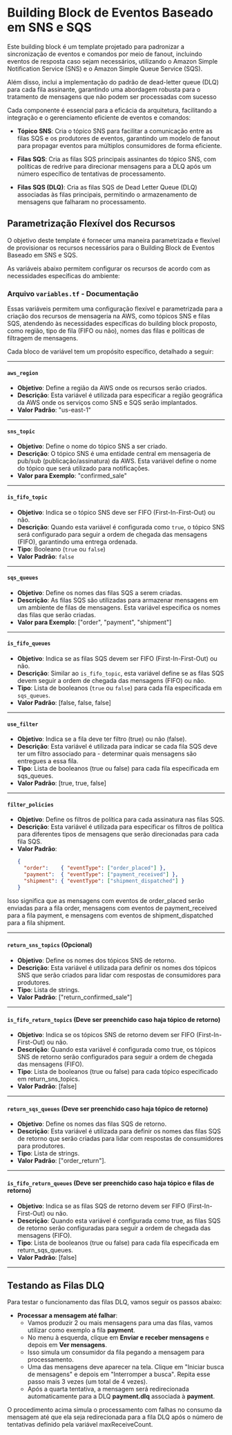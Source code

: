 # Building Block de Eventos Baseado em SNS e SQS

Este building block é um template projetado para padronizar a sincronização de eventos e comandos por meio de fanout, incluindo eventos de resposta caso sejam necessários, utilizando o Amazon Simple Notification Service (SNS) e o Amazon Simple Queue Service (SQS). 

Além disso, inclui a implementação do padrão de dead-letter queue (DLQ) para cada fila assinante, garantindo uma abordagem robusta para o tratamento de mensagens que não podem ser processadas com sucesso

Cada componente é essencial para a eficácia da arquitetura, facilitando a integração e o gerenciamento eficiente de eventos e comandos:

- **Tópico SNS**: Cria o tópico SNS para facilitar a comunicação entre as filas SQS e os produtores de eventos, garantindo um modelo de fanout para propagar eventos para múltiplos consumidores de forma eficiente.

- **Filas SQS**: Cria as filas SQS principais assinantes do tópico SNS, com políticas de redrive para direcionar mensagens para a DLQ após um número específico de tentativas de processamento.

- **Filas SQS (DLQ)**: Cria as filas SQS de Dead Letter Queue (DLQ) associadas às filas principais, permitindo o armazenamento de mensagens que falharam no processamento.
  
## Parametrização Flexível dos Recursos

O objetivo deste template é fornecer uma maneira parametrizada e flexível de provisionar os recursos necessários para o Building Block de Eventos Baseado em SNS e SQS. 

As variáveis abaixo permitem configurar os recursos de acordo com as necessidades específicas do ambiente:


### Arquivo `variables.tf` - Documentação

Essas variáveis permitem uma configuração flexível e parametrizada para a criação dos recursos de mensageria na AWS, como tópicos SNS e filas SQS, atendendo às necessidades específicas do building block proposto, como região, tipo de fila (FIFO ou não), nomes das filas e políticas de filtragem de mensagens.

Cada bloco de variável tem um propósito específico, detalhado a seguir:

---

#### `aws_region`

- **Objetivo**: Define a região da AWS onde os recursos serão criados.
- **Descrição**: Esta variável é utilizada para especificar a região geográfica da AWS onde os serviços como SNS e SQS serão implantados.
- **Valor Padrão**: "us-east-1"
  
---

#### `sns_topic`

- **Objetivo**: Define o nome do tópico SNS a ser criado.
- **Descrição**: O tópico SNS é uma entidade central em mensageria de pub/sub (publicação/assinatura) da AWS. Esta variável define o nome do tópico que será utilizado para notificações.
- **Valor para Exemplo**: "confirmed_sale"
  
---

#### `is_fifo_topic`

- **Objetivo**: Indica se o tópico SNS deve ser FIFO (First-In-First-Out) ou não.
- **Descrição**: Quando esta variável é configurada como `true`, o tópico SNS será configurado para seguir a ordem de chegada das mensagens (FIFO), garantindo uma entrega ordenada.
- **Tipo**: Booleano (`true` ou `false`)
- **Valor Padrão**: `false`

---

#### `sqs_queues`

- **Objetivo**: Define os nomes das filas SQS a serem criadas.
- **Descrição**: As filas SQS são utilizadas para armazenar mensagens em um ambiente de filas de mensagens. Esta variável especifica os nomes das filas que serão criadas.
- **Valor para Exemplo**: ["order", "payment", "shipment"]

---

#### `is_fifo_queues`

- **Objetivo**: Indica se as filas SQS devem ser FIFO (First-In-First-Out) ou não.
- **Descrição**: Similar ao `is_fifo_topic`, esta variável define se as filas SQS devem seguir a ordem de chegada das mensagens (FIFO) ou não.
- **Tipo**: Lista de booleanos (`true` ou `false`) para cada fila especificada em `sqs_queues`.
- **Valor Padrão**: [false, false, false]

---

#### `use_filter`

- **Objetivo**: Indica se a fila deve ter filtro (true) ou não (false).
- **Descrição**: Esta variável é utilizada para indicar se cada fila SQS deve ter um filtro associado para - determinar quais mensagens são entregues a essa fila.
- **Tipo**: Lista de booleanos (true ou false) para cada fila especificada em sqs_queues.
- **Valor Padrão**: [true, true, false]

---

#### `filter_policies`

- **Objetivo**: Define os filtros de política para cada assinatura nas filas SQS.
- **Descrição**: Esta variável é utilizada para especificar os filtros de política para diferentes tipos de mensagens que serão direcionadas para cada fila SQS.
- **Valor Padrão**: 
  ```json
  {
    "order":    { "eventType": ["order_placed"] },
    "payment":  { "eventType": ["payment_received"] },
    "shipment": { "eventType": ["shipment_dispatched"] }
  }

Isso significa que as mensagens com eventos de order_placed serão enviadas para a fila order, mensagens com eventos de payment_received para a fila payment, e mensagens com eventos de shipment_dispatched para a fila shipment.

---

#### `return_sns_topics` (Opcional)

- **Objetivo**: Define os nomes dos tópicos SNS de retorno.
- **Descrição**: Esta variável é utilizada para definir os nomes dos tópicos SNS que serão criados para lidar com respostas de consumidores para produtores.
- **Tipo**: Lista de strings.
- **Valor Padrão**: ["return_confirmed_sale"]

---

#### `is_fifo_return_topics` (Deve ser preenchido caso haja tópico de retorno)

- **Objetivo**: Indica se os tópicos SNS de retorno devem ser FIFO (First-In-First-Out) ou não.
- **Descrição**: Quando esta variável é configurada como true, os tópicos SNS de retorno serão configurados para seguir a ordem de chegada das mensagens (FIFO).
- **Tipo**: Lista de booleanos (true ou false) para cada tópico especificado em return_sns_topics.
- **Valor Padrão**: [false]

---

#### `return_sqs_queues` (Deve ser preenchido caso haja tópico de retorno)

- **Objetivo**: Define os nomes das filas SQS de retorno.
- **Descrição**: Esta variável é utilizada para definir os nomes das filas SQS de retorno que serão criadas para lidar com respostas de consumidores para produtores.
- **Tipo**: Lista de strings.
- **Valor Padrão**: ["order_return"].

---

#### `is_fifo_return_queues` (Deve ser preenchido caso haja tópico e filas de retorno)

- **Objetivo**: Indica se as filas SQS de retorno devem ser FIFO (First-In-First-Out) ou não.
- **Descrição**: Quando esta variável é configurada como true, as filas SQS de retorno serão configuradas para seguir a ordem de chegada das mensagens (FIFO).
- **Tipo**: Lista de booleanos (true ou false) para cada fila especificada em return_sqs_queues.
- **Valor Padrão**:  [false]

---

## Testando as Filas DLQ

Para testar o funcionamento das filas DLQ, vamos seguir os passos abaixo:

- **Processar a mensagem até falhar**:
  - Vamos produzir 2 ou mais mensagens para uma das filas, vamos utilizar como exemplo a fila **payment**.
  - No menu à esquerda, clique em **Enviar e receber mensagens** e depois em **Ver mensagens**.
  - Isso simula um consumidor da fila pegando a mensagem para processamento.
  - Uma das mensagens deve aparecer na tela. Clique em "Iniciar busca de mensagens" e depois em "Interromper a busca". Repita esse passo mais 3 vezes (um total de 4 vezes).
  - Após a quarta tentativa, a mensagem será redirecionada automaticamente para a DLQ **payment.dlq** associada à **payment**.

O procedimento acima simula o processamento com falhas no consumo da mensagem até que ela seja redirecionada para a fila DLQ após o número de tentativas definido pela variável maxReceiveCount.
